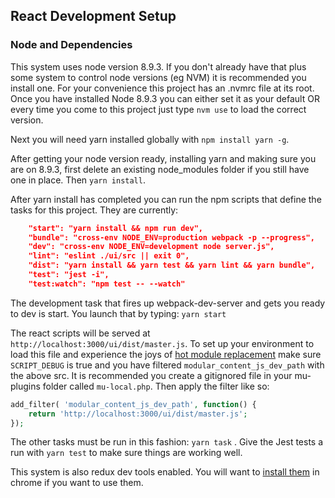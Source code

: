 ## React Development Setup

### Node and Dependencies

This system uses node version 8.9.3. If you don't already have that plus some system to control node versions (eg NVM) it
is recommended you install one. For your convenience this project has an .nvmrc file at its root. Once you have installed Node 8.9.3
you can either set it as your default OR every time you come to this project just type `nvm use` to load the correct version.

Next you will need yarn installed globally with `npm install yarn -g`.

After getting your node version ready, installing yarn and making sure you are on 8.9.3, first delete an existing node_modules folder if 
you still have one in place. Then `yarn install`. 

After yarn install has completed you can run the npm scripts that define the tasks for this project. They are currently:

```json
 	"start": "yarn install && npm run dev",
    "bundle": "cross-env NODE_ENV=production webpack -p --progress",
    "dev": "cross-env NODE_ENV=development node server.js",
    "lint": "eslint ./ui/src || exit 0",
    "dist": "yarn install && yarn test && yarn lint && yarn bundle",
    "test": "jest -i",
    "test:watch": "npm test -- --watch"
```
The development task that fires up webpack-dev-server and gets you ready to dev is start. You launch that by typing: `yarn start`

The react scripts will be served at `http://localhost:3000/ui/dist/master.js`. 
To set up your environment to load this file and experience the joys of [hot module replacement](https://webpack.github.io/docs/hot-module-replacement.html) make sure `SCRIPT_DEBUG` is true and you have filtered `modular_content_js_dev_path` with the above src. It is recommended you create a gitignored file in your mu-plugins folder called `mu-local.php`. Then apply the filter like so:

```php
add_filter( 'modular_content_js_dev_path', function() {
	return 'http://localhost:3000/ui/dist/master.js';
});
```

The other tasks must be run in this fashion: `yarn task` . Give the Jest tests a run with `yarn test` to make sure 
things are working well.

This system is also redux dev tools enabled. You will want to [install them](https://github.com/zalmoxisus/redux-devtools-extension)
in chrome if you want to use them.